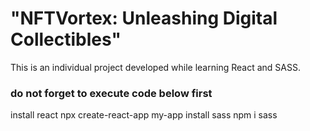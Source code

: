# "NFTVortex: Unleashing Digital Collectibles" 
This is an individual project developed while learning React and SASS.

### do not forget to execute code below first
install react npx create-react-app my-app
install sass npm i sass
